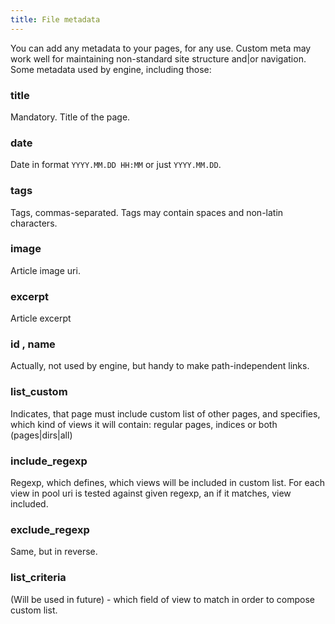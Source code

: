 ```yaml
---
title: File metadata
---
```


You can add any metadata to your pages, for any use. Custom meta may work well for maintaining non-standard site structure and|or navigation. Some metadata used by engine, including those:

### title

Mandatory. Title of the page.

### date

Date in format `YYYY.MM.DD HH:MM` or just `YYYY.MM.DD`.

### tags

Tags, commas-separated. Tags may contain spaces and non-latin characters.

### image

Article image uri.

### excerpt

Article excerpt

### id , name

Actually, not used by engine, but handy to make path-independent links.


### list_custom

Indicates, that page must include custom list of other pages, and specifies, which kind of views it will contain: regular pages, indices or both (pages|dirs|all)

### include_regexp

Regexp, which defines, which views will be included in custom list. For each view in pool uri is tested against given regexp, an if it matches, view included.

### exclude_regexp

Same, but in reverse.

### list_criteria

(Will be used in future) - which field of view to match in order to compose custom list.
